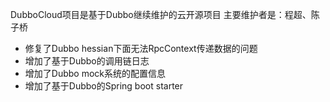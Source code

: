 
DubboCloud项目是基于Dubbo继续维护的云开源项目
主要维护者是：程超、陈子桥

* 修复了Dubbo hessian下面无法RpcContext传递数据的问题
* 增加了基于Dubbo的调用链日志
* 增加了Dubbo mock系统的配置信息
* 增加了基于Dubbo的Spring boot starter

